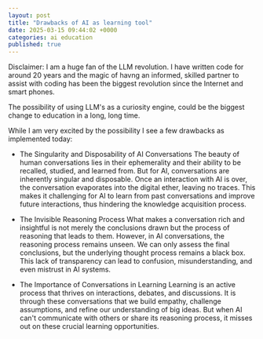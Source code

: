 ```yaml
---
layout: post
title: "Drawbacks of AI as learning tool"
date: 2025-03-15 09:44:02 +0000
categories: ai education
published: true
---
```


Disclaimer: I am a huge fan of the LLM revolution.  I have written code for around 20 years and the magic of havng an informed, skilled partner to assist with coding has been the biggest revolution since the Internet and smart phones.

The possibility of using LLM's as a curiosity engine, could be the biggest change to education in a long, long time.

While I am very excited by the possibility I see a few drawbacks as implemented today:

- The Singularity and Disposability of AI Conversations
The beauty of human conversations lies in their ephemerality and their ability to be recalled, studied, and learned from. But for AI, conversations are inherently singular and disposable. Once an interaction with AI is over, the conversation evaporates into the digital ether, leaving no traces. This makes it challenging for AI to learn from past conversations and improve future interactions, thus hindering the knowledge acquisition process.

- The Invisible Reasoning Process
What makes a conversation rich and insightful is not merely the conclusions drawn but the process of reasoning that leads to them. However, in AI conversations, the reasoning process remains unseen. We can only assess the final conclusions, but the underlying thought process remains a black box. This lack of transparency can lead to confusion, misunderstanding, and even mistrust in AI systems.

- The Importance of Conversations in Learning
Learning is an active process that thrives on interactions, debates, and discussions. It is through these conversations that we build empathy, challenge assumptions, and refine our understanding of big ideas. But when AI can't communicate with others or share its reasoning process, it misses out on these crucial learning opportunities.

